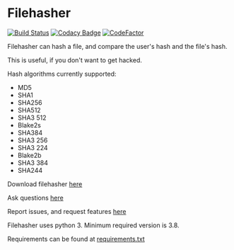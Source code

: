 # Filehasher

[![Build Status](https://app.travis-ci.com/koviubi56/filehasher.svg?branch=main)](https://app.travis-ci.com/koviubi56/filehasher)
[![Codacy Badge](https://app.codacy.com/project/badge/Grade/35f52ab86273406f9ae7305733ad7233)](https://www.codacy.com/gh/koviubi56/filehasher/dashboard?utm_source=github.com&amp;utm_medium=referral&amp;utm_content=koviubi56/filehasher&amp;utm_campaign=Badge_Grade)
[![CodeFactor](https://www.codefactor.io/repository/github/koviubi56/filehasher/badge)](https://www.codefactor.io/repository/github/koviubi56/filehasher)

Filehasher can hash a file, and compare the user's hash and the file's hash.

This is useful, if you don't want to get hacked.

Hash algorithms currently supported:

* MD5
* SHA1
* SHA256
* SHA512
* SHA3 512
* Blake2s
* SHA384
* SHA3 256
* SHA3 224
* Blake2b
* SHA3 384
* SHA244

Download filehasher [here](https://github.com/koviubi56/filehasher/releases)

Ask questions [here](https://github.com/koviubi56/filehasher/discussions/categories/q-a)

Report issues, and request features [here](https://github.com/koviubi56/filehasher/issues/new/choose)

Filehasher uses python 3. Minimum required version is 3.8.

Requirements can be found at [requirements.txt](requirements.txt)
